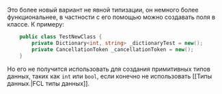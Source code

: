 Это более новый вариант не явной типизации, он немного более функциональнее, в частности с его помощью можно создавать поля в классе.
К примеру:

```csharp
    public class TestNewClass {
        private Dictionary<int, string> _dictionaryTest = new();
        private CancellationToken _cancellationToken = new();
    }
```
Но его не получится использовать для создания примитивных типов данных, таких как `int` или `bool`, если конечно не использовать [[Типы данных.|FCL типы данных]].
